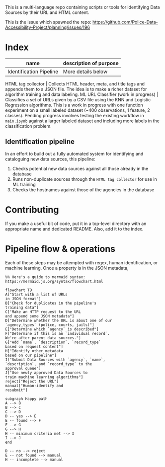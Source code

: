 This is a multi-language repo containing scripts or tools for identifying Data Sources by their URL and HTML content.

This is the issue which spawned the repo: https://github.com/Police-Data-Accessibility-Project/planning/issues/196

# Index

name | description of purpose
--- | ---
Identification Pipeline | More details below

HTML tag collector | Collects HTML header, meta, and title tags and appends them to a JSON file. The idea is to make a richer dataset for algorithm training and data labeling.
ML URL Classifier (work in progress) | Classifies a set of URLs given by a CSV file using the KNN and Logistic Regression algorithms. This is a work in progress with one function experiment on a small labeled dataset (~400 observations, 1 feature, 2 classes). Pending progress involves testing the existing workflow in `main.ipynb` against a larger labeled dataset and including more labels in the classification problem.

## Identification pipeline
In an effort to build out a fully automated system for identifying and cataloguing new data sources, this pipeline:
1. Checks potential new data sources against all those already in the database
2. Runs non-duplicate sources through the `HTML tag collector` for use in ML training
3. Checks the hostnames against those of the agencies in the database


# Contributing

If you make a useful bit of code, put it in a top-level directory with an appropriate name and dedicated README. Also, add it to the index.

# Pipeline flow & operations

Each of these steps may be attempted with regex, human identification, or machine learning. Once a property is in the JSON metadata, 

```mermaid
%% Here's a guide to mermaid syntax: https://mermaid.js.org/syntax/flowchart.html

flowchart TD
A["Start with a list of URLs
in JSON format"]
B["Check for duplicates in the pipeline's
training data"]
C["Make an HTTP request to the URL
and append some JSON metadata"]
D["Determine whether the URL is about one of our
`agency_types` (police, courts, jails)"]
E["Determine which `agency` is described"]
F["Determine if this is an `individual record`.
We're after parent data sources."]
G["Add `name`, `description`, `record_type`
based on request content"]
H["Identify other metadata
based on our pipeline"]
I["Submit Data Sources with `agency`, `name`,
`description`, and `record_type` to the
approval queue"]
J["Use newly approved Data Sources to
train machine learning algorithms"]
reject["Reject the URL"]
manual["Human-identify and
resubmit"]

subgraph Happy path
A --> B
B --> C
C --> D
D -- yes --> E
E -- found --> F
F --> G
G --> H
H -- minimum criteria met --> I
I --> J
end

D -- no --> reject
E -- not found --> manual
H -- incomplete --> manual
```
